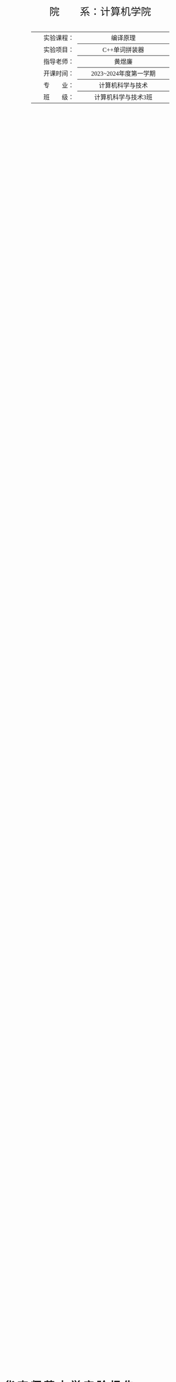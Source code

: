 <div class="cover" style="page-break-after:always;font-family:宋体;width:100%;height:100%;border:none;margin: 0 auto;text-align:center;">
    <div style="width:60%;margin: 0 auto;height:0;padding-bottom:10%;">
        </br>
    </div>
    </br></br></br>
    <div style="width:60%;margin: 0 auto;height:0;padding-bottom:40%;">
        <img src="../截图.assets/本科学生实验报告.jpg" alt="校徽" style="width:100%;"/>
	</div>
    </br></br></br>
    <span style="font-family:华文黑体Bold;text-align:center;font-size:20pt;margin: 10pt auto;line-height:30pt;">院　　系：计算机学院</span>
    <p style="text-align:center;font-size:14pt;margin: 0 auto">  </p>
    </br>
    </br>
    <table style="border:0;text-align:center;width:72%;font-family:仿宋;font-size:14px; margin: 0 auto;">
    <tbody style="font-family:宋体;font-size:12pt;">
    	<tr style="font-weight:normal;"> 
    		<td style="width:20%;text-align:right;">实验课程：</td>
    		<td style="width:40%;font-weight:normal;border-bottom: 1px solid;text-align:center;font-family:华文仿宋">编译原理 </td>     </tr>
        <tr style="font-weight:normal;"> 
    		<td style="width:20%;text-align:right;">实验项目：</td>
    		<td style="width:40%;font-weight:normal;border-bottom: 1px solid;text-align:center;font-family:华文仿宋">C++单词拼装器 </td>     </tr>
        <tr style="font-weight:normal;"> 
    		<td style="width:20%;text-align:right;">指导老师：</td>
    		<td style="width:40%;font-weight:normal;border-bottom: 1px solid;text-align:center;font-family:华文仿宋">黄煜廉 </td>     </tr>
        <tr style="font-weight:normal;"> 
    		<td style="width:20%;text-align:right;">开课时间：</td>
    		<td style="width:40%;font-weight:normal;border-bottom: 1px solid;text-align:center;font-family:华文仿宋">2023~2024年度第一学期 </td>     </tr>
        <tr style="font-weight:normal;"> 
    		<td style="width:20%;text-align:right;">专　　业：</td>
    		<td style="width:40%;font-weight:normal;border-bottom: 1px solid;text-align:center;font-family:华文仿宋">计算机科学与技术 </td>     </tr>
    	<tr style="font-weight:normal;"> 
    		<td style="width:20%;text-align:right;">班　　级：</td>
    		<td style="width:40%;font-weight:normal;border-bottom: 1px solid;text-align:center;font-family:华文仿宋">计算机科学与技术3班 </td>     </tr>
    </tbody>              
    </table>
</div>

<!-- 注释语句：导出PDF时会在这里分页 -->

# 华 南 师 范 大 学 实 验 报 告



<div class="cover" style="font-family:宋体;width:100%;height:100%;border:none;margin: 0 auto;text-align:center;">
    <table style="border:1;text-align:center;width:100%;font-family:仿宋;font-size:12px; margin: 0 auto;border:0;">
    <tbody style="font-family:宋体;font-size:12pt;">
    	<tr style="font-weight:normal;"> 
    		<td style="width:20%">学生姓名</td>
    		<td style="width:30%;font-weight:normal;border-bottom: 1px solid;text-align:center;">卢泓钢</td> 
    		<td style="width:20%">学号</td>
    		<td style="width:30%;font-weight:normal;border-bottom: 1px solid;text-align:center;">20212131096</td>     </tr>
        <tr style="font-weight:normal;"> 
    		<td style="width:20%">专业</td>
    		<td style="width:30%;font-weight:normal;border-bottom: 1px solid;text-align:center;">计算机科学与技术</td> 
    		<td style="width:20%">年级、班级</td>
    		<td style="width:30%;font-weight:normal;border-bottom: 1px solid;text-align:center;">2021级计科3班</td>     </tr>
        <tr style="font-weight:normal;"> 
    		<td style="width:20%">课程名称</td>
    		<td style="width:30%;font-weight:normal;border-bottom: 1px solid;text-align:center;">编译原理</td> 
    		<td style="width:20%">实验项目</td>
    		<td style="width:30%;font-weight:normal;border-bottom: 1px solid;text-align:center;">C++单词拼装器</td>     </tr>
        <tr style="font-weight:normal;"> 
    		<td style="width:20%">实验类型</td>
    		<td style="width:30%;font-weight:normal;border-bottom: 1px solid;text-align:center;">综合</td> 
    		<td style="width:20%">实验时间</td>
    		<td style="width:30%;font-weight:normal;border-bottom: 1px solid;text-align:center;">2023 年 9 月 28 日</td>     </tr>
        <tr style="font-weight:normal;"> 
    		<td style="width:20%">实验指导老师</td>
    		<td style="width:30%;font-weight:normal;border-bottom: 1px solid;text-align:center;">黄煜廉</td> 
    		<td style="width:20%">实验评分</td>
    		<td style="width:30%;font-weight:normal;border-bottom: 1px solid;text-align:center;"></td>     </tr>
    </tbody>              
    </table>
</div>



[toc]



## 实验内容

**必做内容**

1. 把C++源代码中的各类单词（记号）进行拼装分类。
          C++语言包含了几种类型的单词（记号）：标识符，关键字，数（包括整数、浮点数），字符串、注释、特殊符号（分界符）和运算符号等【详细的单词类别及拼装规则见另外的文件说明】。
2. 要求应用程序应为Windows界面。
3. 打开一个C++源文件，列出所有可以拼装的单词（记号）。
4. 应该书写完善的软件设计文档。

**选做内容**

预编译系统的实现----打造具有个人风格的XC++语言（单词替换）

1. 描述具有风格的XC++的单词有哪些，分别对应原C++的是哪些单词。
2. 实现这个单词替换方案。
3. 需要按上述1,2的内容书写相应的设计文档。



## 实验目的

利用 C++ 编程实现编译原理中词法扫描分析器的功能。



## 实验文档

### 实验文档：基于Qt的C++单词拼装器

### 引言

本实验旨在开发一个基于Qt的文件解析器，能够将文件内容解析为一系列Token，并提供可选的转换为XC++风格的功能。文件解析器在软件工程规范下开发，具有高度的可维护性和扩展性。

### 设计思路

#### Token类型与结构

我们使用了`TokenType`来表示 Token 的类型，并使用`struct Token`来存储Token的信息，包括类型、值和所在行数。这种设计的好处在于可以轻松扩展 Token 的类型，以适应不同语言的解析需求。

```cpp
using TokenType = int;	// Token 的类型

struct Token {
    TokenType type;		// Token 的类型
    string val;			// Token 的值
    int line;			// Token 所在行数
};
```

#### Parser类

Parser类是核心组件，负责将文件内容解析为Token流。它具有以下关键方法：

- `void analyse()`: 该方法负责分析文件内容，并将解析得到的Token保存在一个`vector<Token>`中。
- `string print()`: 这个方法将已分析的Token流转换为文本输出，包括Token的值、类型和所在行数。
- `string changeToX()`: 可选功能，将原始C++风格的代码转换为XC++风格的代码，利用了预先定义的字符映射字典`my_style`。

上述关键方法的实现离不开该类的工具函数函数：

- `void init()`: 该方法负责初始化 Token 映射表 `mp` 与XC++风格字符映射字典`my_style`。
- `Token parse()`: 该方法根据文本 text 与当前遍历指针 pc 解析出一个 Token。
- `string getIntorFloat()`: 该方法解析出一个整数或浮点数。
- `string getNum()`: 该方法解析出一个数字。

#### 系统的总体结构

该系统由`main`函数开始，通过`MainWindow`类打开主窗口，主窗口内通过qt自带的ui组件进行布局，并通过信号与槽将按钮与实现的功能进行连接。当按下词法分析时，系统创建一个Parser类对象，对文本框内的文本进行词法分析(详见mainwindow.cpp文件内的`on_styleButton_clicked()`函数)；当按下更改风格按钮时，系统创建一个Parser类对象，对文本框内的C++文件转换成XC++风格的文件(详见mainwindow.cpp文件内的`on_XCInstruction_triggered()`函数)。codeeditor与highlighter文件分别实现文本框功能与代码高亮功能。

### 实现细节

#### Token映射表初始化

在Parser类的构造函数中，我们初始化了Token映射表`mp`和XC++风格字符映射字典`my_style`。这些映射表用于将原始代码中的关键字和运算符映射到对应的Token类型或XC++风格字符。

#### Token解析过程

Parser类的`parse`方法实现了Token的解析过程。它根据当前的字符和上下文，识别不同类型的Token，包括关键字、标识符、数字、字符串、字符常量、运算符和特殊符号。

以下展示核心方法 `parse` 的基本实现：

```cpp
Token Parser::parse() {
    Token token;
    string s;
    if (text[pc] 是数字（包括+-）)
        token.type = mp["#NUMBER"];
        token.val = getNum();
        token.line = cur_line;
    } else if (isalpha(text[pc]) || text[pc] == '_') {	// 标识符或关键字
        读入字符直到不满足条件，判断是否为标识符
    } else if (text[pc] == '\'') { // 字符常量
        读入字符直到遇到'
    } else if (text[pc] == '"') {	// 字符串
        读入字符直到遇到"
    } else if (text[pc] == '/' && text[pc+1] == '/') {	// 单行注释
        读入字符直到遇到 //
    } else if (text[pc] == '/' && text[pc+1] == '*') {	// 多行注释
        读入字符直到遇到 */
    } else {	// 运算符或其他符号
    	switch (text[pc]) { // 分别处理每种运算符
            case '+':
                ...
        }
	}
	return token;
}
```

#### 文件解析

Parser类的`analyse`方法实现了文件的解析过程。它遍历输入字符串，跳过空白字符和注释，然后调用`parse`方法来识别和保存Token。解析过程中还会记录Token所在的行数，以便在错误处理时提供更多信息。

#### 转换为XC++风格

Parser类的`changeToX`方法实现了将C++风格转换为XC++风格。代码逻辑与`analyse`方法类似，解析出Token后判断是否可转换为XC++风格，并将其用字符串保存。

### 测试

我对该项目进行了多方面的测试，包括测试各类数字的识别，标识符的识别，关键字的识别等。具体测试结果如下图：

<center>
    <img style="border-radius: 0.3125em;
    box-shadow: 0 2px 4px 0 rgba(34,36,38,.12),0 2px 10px 0 rgba(34,36,38,.08);" 
    src="../截图.assets/0.png">
    <br>
    <div style="color:orange; border-bottom: 1px solid #d9d9d9;
    display: inline-block;
    color: #999;
    padding: 2px;">图1. 测试样例程序</div>
</center>

<center>
    <img style="border-radius: 0.3125em;
    box-shadow: 0 2px 4px 0 rgba(34,36,38,.12),0 2px 10px 0 rgba(34,36,38,.08);" 
    src="../截图.assets/1.png">
    <br>
    <div style="color:orange; border-bottom: 1px solid #d9d9d9;
    display: inline-block;
    color: #999;
    padding: 2px;">图2. 测试关键字</div>
</center>

<center>
    <img style="border-radius: 0.3125em;
    box-shadow: 0 2px 4px 0 rgba(34,36,38,.12),0 2px 10px 0 rgba(34,36,38,.08);" 
    src="../截图.assets/2.png">
    <br>
    <div style="color:orange; border-bottom: 1px solid #d9d9d9;
    display: inline-block;
    color: #999;
    padding: 2px;">图3. 测试运算符</div>
</center>


更多测试样例请看Testfile文件夹内的测试文档。



## 实验总结

在本次实验中，我学会了如何有效地表示Token的数据结构，并通过遍历字符串将里面的单词识别出来，这些单词包括关键字、标识符、运算符和特殊符号等。我还使用了面向对象的思想，将代码解析器抽象为一个对象，这样能使得程序结构更加清晰。

在项目中，我还学会了使用Qt框架来开发GUI应用程序，处理文件操作和字符串处理。通过不断学习新技术，我能够不断提高自己的技能水平，这将对我的未来项目和职业发展能产生积极影响。



## 参考文献

[《Qt 学习之路 2》目录 - DevBean Tech World](https://www.devbean.net/2012/08/qt-study-road-2-catelog/)
